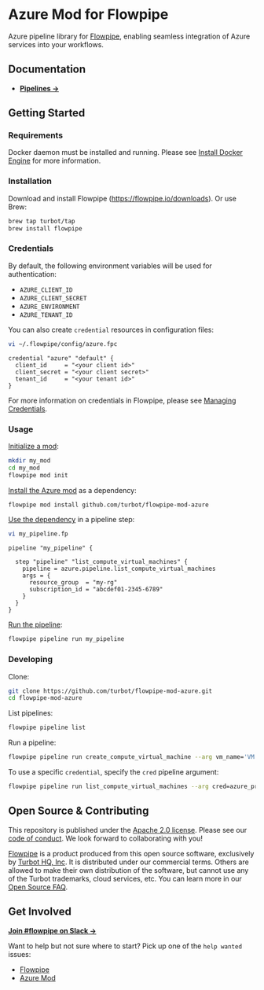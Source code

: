 # Azure Mod for Flowpipe

Azure pipeline library for [Flowpipe](https://flowpipe.io), enabling seamless integration of Azure services into your workflows.

## Documentation

- **[Pipelines →](https://hub.flowpipe.io/mods/turbot/azure/pipelines)**

## Getting Started

### Requirements

Docker daemon must be installed and running. Please see [Install Docker Engine](https://docs.docker.com/engine/install/) for more information.

### Installation

Download and install Flowpipe (https://flowpipe.io/downloads). Or use Brew:

```sh
brew tap turbot/tap
brew install flowpipe
```

### Credentials

By default, the following environment variables will be used for authentication:

- `AZURE_CLIENT_ID`
- `AZURE_CLIENT_SECRET`
- `AZURE_ENVIRONMENT`
- `AZURE_TENANT_ID`

You can also create `credential` resources in configuration files:

```sh
vi ~/.flowpipe/config/azure.fpc
```

```hcl
credential "azure" "default" {
  client_id     = "<your client id>"
  client_secret = "<your client secret>"
  tenant_id     = "<your tenant id>"
}
```

For more information on credentials in Flowpipe, please see [Managing Credentials](https://flowpipe.io/docs/run/credentials).

### Usage

[Initialize a mod](https://www.flowpipe.io/docs/mods/index#initializing-a-mod):

```sh
mkdir my_mod
cd my_mod
flowpipe mod init
```

[Install the Azure mod](https://www.flowpipe.io/docs/mods/mod-dependencies#mod-dependencies) as a dependency:

```sh
flowpipe mod install github.com/turbot/flowpipe-mod-azure
```

[Use the dependency](https://www.flowpipe.io/docs/mods/write-pipelines/index) in a pipeline step:

```sh
vi my_pipeline.fp
```

```hcl
pipeline "my_pipeline" {

  step "pipeline" "list_compute_virtual_machines" {
    pipeline = azure.pipeline.list_compute_virtual_machines
    args = {
      resource_group  = "my-rg"
      subscription_id = "abcdef01-2345-6789"
    }
  }
}
```

[Run the pipeline](https://www.flowpipe.io/docs/run/pipelines):

```sh
flowpipe pipeline run my_pipeline
```

### Developing

Clone:

```sh
git clone https://github.com/turbot/flowpipe-mod-azure.git
cd flowpipe-mod-azure
```

List pipelines:

```sh
flowpipe pipeline list
```

Run a pipeline:

```sh
flowpipe pipeline run create_compute_virtual_machine --arg vm_name='VM Dev' --arg vm_image=Ubuntu2204 --arg subscription_id=1234-5678-9012-3456 --arg resource_group=my-rg
```

To use a specific `credential`, specify the `cred` pipeline argument:

```sh
flowpipe pipeline run list_compute_virtual_machines --arg cred=azure_prod --arg subscription_id=1234-5678-9012-3456 --arg resource_group=my-rg
```

## Open Source & Contributing

This repository is published under the [Apache 2.0 license](https://www.apache.org/licenses/LICENSE-2.0). Please see our [code of conduct](https://github.com/turbot/.github/blob/main/CODE_OF_CONDUCT.md). We look forward to collaborating with you!

[Flowpipe](https://flowpipe.io) is a product produced from this open source software, exclusively by [Turbot HQ, Inc](https://turbot.com). It is distributed under our commercial terms. Others are allowed to make their own distribution of the software, but cannot use any of the Turbot trademarks, cloud services, etc. You can learn more in our [Open Source FAQ](https://turbot.com/open-source).

## Get Involved

**[Join #flowpipe on Slack →](https://flowpipe.io/community/join)**

Want to help but not sure where to start? Pick up one of the `help wanted` issues:

- [Flowpipe](https://github.com/turbot/flowpipe/labels/help%20wanted)
- [Azure Mod](https://github.com/turbot/flowpipe-mod-azure/labels/help%20wanted)
